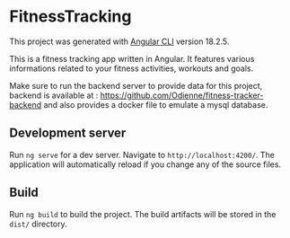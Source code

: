 # FitnessTracking

This project was generated with [Angular CLI](https://github.com/angular/angular-cli) version 18.2.5.

This is a fitness tracking app written in Angular. It features various informations related to your fitness activities, workouts and goals.

Make sure to run the backend server to provide data for this project, backend is available at :
https://github.com/Odienne/fitness-tracker-backend and also provides a docker file to emulate a mysql database.

## Development server

Run `ng serve` for a dev server. Navigate to `http://localhost:4200/`. The application will automatically reload if you change any of the source files.

## Build

Run `ng build` to build the project. The build artifacts will be stored in the `dist/` directory.
